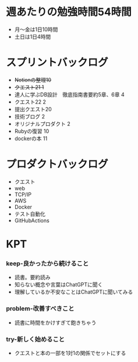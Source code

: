 
# 週あたりの勉強時間54時間
- 月〜金は1日10時間
- 土日は1日4時間

# スプリントバックログ
- ~~Notionの整理10~~
- ~~クエスト21 1~~
- 達人に学ぶDB設計　徹底指南書要約5章、6章 4
- クエスト22 2
- 提出クエスト20
- 技術ブログ 2
- オリジナルプロダクト 2
- Rubyの復習 10
- dockerの本 11


# プロダクトバックログ
- クエスト
- web
- TCP/IP
- AWS
- Docker
- テスト自動化
- GitHubActions

# KPT
### keep-良かったから続けること
- 読書。要約読み
- 知らない概念や言葉はChatGPTに聞く
- 理解しているか不安なことはChatGPTに聞いてみる

### problem-改善すべきこと
- 読書に時間をかけすぎて飽きちゃう

### try-新しく始めること
- クエストと本の一部を1対1の関係でセットにする
 
